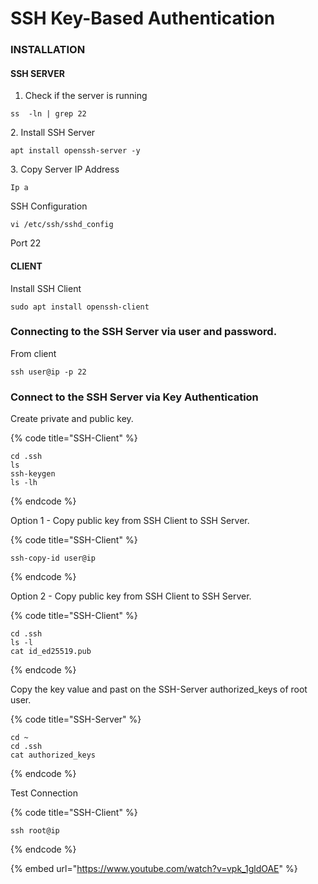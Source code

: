 # SSH Key-Based Authentication



### INSTALLATION

#### SSH SERVER

1. Check if the server is running

```
ss  -ln | grep 22 
```

2\. Install SSH Server

```
apt install openssh-server -y
```

3\. Copy Server IP Address&#x20;

```
Ip a
```

SSH Configuration&#x20;

```
vi /etc/ssh/sshd_config
```

Port 22



#### CLIENT

Install SSH Client

```
sudo apt install openssh-client 
```

### Connecting to the SSH Server via user and password.&#x20;

From client&#x20;

```
ssh user@ip -p 22
```

### Connect to the SSH Server via Key Authentication&#x20;

Create private and public key.&#x20;

{% code title="SSH-Client" %}
```
cd .ssh
ls
ssh-keygen  
ls -lh
```
{% endcode %}

Option 1 - Copy public key from SSH Client to SSH Server.

{% code title="SSH-Client" %}
```
ssh-copy-id user@ip 
```
{% endcode %}



Option 2 - Copy public key from SSH Client to SSH Server.

{% code title="SSH-Client" %}
```
cd .ssh
ls -l
cat id_ed25519.pub
```
{% endcode %}

Copy the key value and past on the SSH-Server authorized\_keys of root user.&#x20;

{% code title="SSH-Server" %}
```
cd ~ 
cd .ssh 
cat authorized_keys
```
{% endcode %}

Test Connection

{% code title="SSH-Client" %}
```
ssh root@ip 
```
{% endcode %}

{% embed url="https://www.youtube.com/watch?v=vpk_1gldOAE" %}
